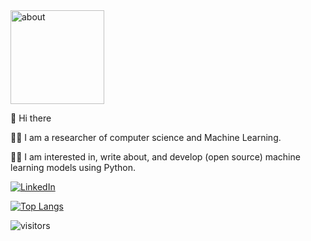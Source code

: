 <img src="https://raw.githubusercontent.com/samanemami/samanemami/main/docs/HW.gif" alt="about" style="height:150px;"> 

👋 Hi there

👨‍🔬 I am a researcher of computer science and Machine Learning. 

👨‍💻 I am interested in, write about, and develop (open source) machine learning models using Python.
 

 
<p> <a href="https://www.linkedin.com/in/saman-emami/" target="_blank"><img alt="LinkedIn" src="https://img.shields.io/badge/linkedin-%230077B5.svg?&style=for-the-badge&logo=linkedin&logoColor=white" /></a>
 
 
[![Top Langs](https://github-readme-stats.vercel.app/api/top-langs/?username=samanemami&layout=compact)](https://github.com/anuraghazra/github-readme-stats)
 
![visitors](https://visitor-badge.glitch.me/badge?page_id=samanemami&left_color=green&right_color=blue)
 


